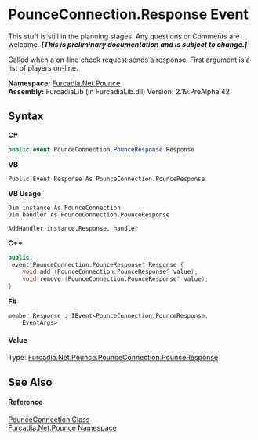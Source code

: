 # PounceConnection.Response Event
This stuff is still in the planning stages. Any questions or Comments are welcome. _**\[This is preliminary documentation and is subject to change.\]**_

Called when a on-line check request sends a response. First argument is a list of players on-line.

**Namespace:**&nbsp;<a href="N_Furcadia_Net_Pounce">Furcadia.Net.Pounce</a><br />**Assembly:**&nbsp;FurcadiaLib (in FurcadiaLib.dll) Version: 2.19.PreAlpha 42

## Syntax

**C#**<br />
``` C#
public event PounceConnection.PounceResponse Response
```

**VB**<br />
``` VB
Public Event Response As PounceConnection.PounceResponse
```

**VB Usage**<br />
``` VB Usage
Dim instance As PounceConnection
Dim handler As PounceConnection.PounceResponse

AddHandler instance.Response, handler

```

**C++**<br />
``` C++
public:
 event PounceConnection.PounceResponse^ Response {
	void add (PounceConnection.PounceResponse^ value);
	void remove (PounceConnection.PounceResponse^ value);
}
```

**F#**<br />
``` F#
member Response : IEvent<PounceConnection.PounceResponse,
    EventArgs>

```


#### Value
Type: <a href="T_Furcadia_Net_Pounce_PounceConnection_PounceResponse">Furcadia.Net.Pounce.PounceConnection.PounceResponse</a>

## See Also


#### Reference
<a href="T_Furcadia_Net_Pounce_PounceConnection">PounceConnection Class</a><br /><a href="N_Furcadia_Net_Pounce">Furcadia.Net.Pounce Namespace</a><br />
